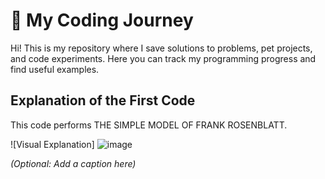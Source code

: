 # 🚀 My Coding Journey 
Hi! This is my repository where I save solutions to problems, pet projects, and code experiments. Here you can track my programming progress and find useful examples.

## Explanation of the First Code  

This code performs THE SIMPLE MODEL OF FRANK ROSENBLATT.  

![Visual Explanation] ![image](https://github.com/user-attachments/assets/d2bdd34a-dcde-437f-bf1d-2d306bd68635)
 
*(Optional: Add a caption here)*  

